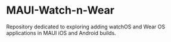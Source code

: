 # MAUI-Watch-n-Wear
Repository dedicated to exploring adding watchOS and Wear OS applications in MAUI iOS and Android builds. 
